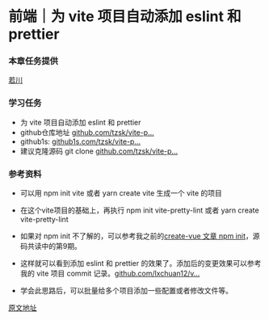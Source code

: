 # 前端｜为 vite 项目自动添加 eslint 和 prettier

### 本章任务提供

[若川](https://juejin.cn/user/1415826704971918 "https://juejin.cn/user/1415826704971918")

### 学习任务

* 为 vite 项目自动添加 eslint 和 prettier
* github仓库地址 [github.com/tzsk/vite-p…](https://link.juejin.cn?target=https%3A%2F%2Fgithub.com%2Ftzsk%2Fvite-pretty-lint "https://github.com/tzsk/vite-pretty-lint")
* github1s: [github1s.com/tzsk/vite-p…](https://link.juejin.cn?target=https%3A%2F%2Fgithub1s.com%2Ftzsk%2Fvite-pretty-lint "https://github1s.com/tzsk/vite-pretty-lint")
* 建议克隆源码 git clone [github.com/tzsk/vite-p…](https://link.juejin.cn?target=https%3A%2F%2Fgithub.com%2Ftzsk%2Fvite-pretty-lint.git "https://github.com/tzsk/vite-pretty-lint.git")

### 参考资料

* 可以用 npm init vite 或者 yarn create vite 生成一个 vite 的项目
* 在这个vite项目的基础上，再执行 npm init vite-pretty-lint 或者 yarn create vite-pretty-lint
* 如果对 npm init 不了解的，可以参考我之前的[create-vue 文章 npm init](https://juejin.cn/post/7018344866811740173#heading-2 "https://juejin.cn/post/7018344866811740173#heading-2")，源码共读中的第9期。
* 这样就可以看到添加 eslint 和 prettier 的效果了。添加后的变更效果可以参考我的 vite 项目 commit 记录。[github.com/lxchuan12/v…](https://link.juejin.cn?target=https%3A%2F%2Fgithub.com%2Flxchuan12%2Fvite-project%2Fcommit%2F6cb274fded66634191532b2460dbde7e29836d2e "https://github.com/lxchuan12/vite-project/commit/6cb274fded66634191532b2460dbde7e29836d2e")

* 学会此思路后，可以批量给多个项目添加一些配置或者修改文件等。

[原文地址](https://juejin.cn/book/7169108142868365349/section/7169455336955314212)